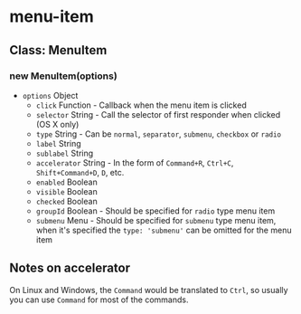 # menu-item

## Class: MenuItem

### new MenuItem(options)

* `options` Object
  * `click` Function - Callback when the menu item is clicked
  * `selector` String - Call the selector of first responder when clicked (OS
     X only)
  * `type` String - Can be `normal`, `separator`, `submenu`, `checkbox` or
     `radio`
  * `label` String
  * `sublabel` String
  * `accelerator` String - In the form of `Command+R`, `Ctrl+C`,
    `Shift+Command+D`, `D`, etc.
  * `enabled` Boolean
  * `visible` Boolean
  * `checked` Boolean
  * `groupId` Boolean - Should be specified for `radio` type menu item
  * `submenu` Menu - Should be specified for `submenu` type menu item, when
     it's specified the `type: 'submenu'` can be omitted for the menu item

## Notes on accelerator

On Linux and Windows, the `Command` would be translated to `Ctrl`, so usually
you can use `Command` for most of the commands.

